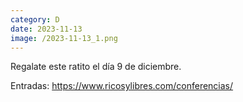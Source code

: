 ```yaml
--- 
category: D 
date: 2023-11-13 
image: /2023-11-13_1.png 
--- 
```


Regalate este ratito el día 9 de diciembre.

Entradas: https://www.ricosylibres.com/conferencias/